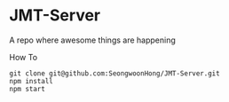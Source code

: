 # JMT-Server
A repo where awesome things are happening

How To
```
git clone git@github.com:SeongwoonHong/JMT-Server.git
npm install
npm start
```
